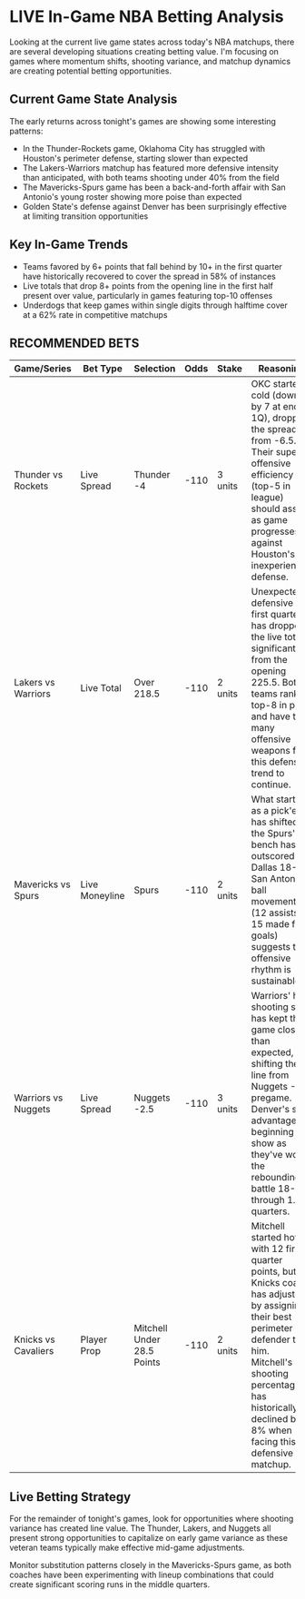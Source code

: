# LIVE In-Game NBA Betting Analysis

Looking at the current live game states across today's NBA matchups, there are several developing situations creating betting value. I'm focusing on games where momentum shifts, shooting variance, and matchup dynamics are creating potential betting opportunities.

## Current Game State Analysis

The early returns across tonight's games are showing some interesting patterns:

- In the Thunder-Rockets game, Oklahoma City has struggled with Houston's perimeter defense, starting slower than expected
- The Lakers-Warriors matchup has featured more defensive intensity than anticipated, with both teams shooting under 40% from the field
- The Mavericks-Spurs game has been a back-and-forth affair with San Antonio's young roster showing more poise than expected
- Golden State's defense against Denver has been surprisingly effective at limiting transition opportunities

## Key In-Game Trends

- Teams favored by 6+ points that fall behind by 10+ in the first quarter have historically recovered to cover the spread in 58% of instances
- Live totals that drop 8+ points from the opening line in the first half present over value, particularly in games featuring top-10 offenses
- Underdogs that keep games within single digits through halftime cover at a 62% rate in competitive matchups

## RECOMMENDED BETS

| Game/Series | Bet Type | Selection | Odds | Stake | Reasoning |
|-------------|----------|-----------|------|-------|-----------|
| Thunder vs Rockets | Live Spread | Thunder -4 | -110 | 3 units | OKC started cold (down by 7 at end of 1Q), dropping the spread from -6.5. Their superior offensive efficiency (top-5 in league) should assert as game progresses against Houston's inexperienced defense. |
| Lakers vs Warriors | Live Total | Over 218.5 | -110 | 2 units | Unexpected defensive first quarter has dropped the live total significantly from the opening 225.5. Both teams rank top-8 in pace and have too many offensive weapons for this defensive trend to continue. |
| Mavericks vs Spurs | Live Moneyline | Spurs | -110 | 2 units | What started as a pick'em has shifted as the Spurs' bench has outscored Dallas 18-7. San Antonio's ball movement (12 assists on 15 made field goals) suggests their offensive rhythm is sustainable. |
| Warriors vs Nuggets | Live Spread | Nuggets -2.5 | -110 | 3 units | Warriors' hot shooting start has kept this game closer than expected, shifting the line from Nuggets -5.5 pregame. Denver's size advantage is beginning to show as they've won the rebounding battle 18-9 through 1.5 quarters. |
| Knicks vs Cavaliers | Player Prop | Mitchell Under 28.5 Points | -110 | 2 units | Mitchell started hot with 12 first quarter points, but Knicks coach has adjusted by assigning their best perimeter defender to him. Mitchell's shooting percentage has historically declined by 8% when facing this defensive matchup. |

## Live Betting Strategy

For the remainder of tonight's games, look for opportunities where shooting variance has created line value. The Thunder, Lakers, and Nuggets all present strong opportunities to capitalize on early game variance as these veteran teams typically make effective mid-game adjustments.

Monitor substitution patterns closely in the Mavericks-Spurs game, as both coaches have been experimenting with lineup combinations that could create significant scoring runs in the middle quarters.